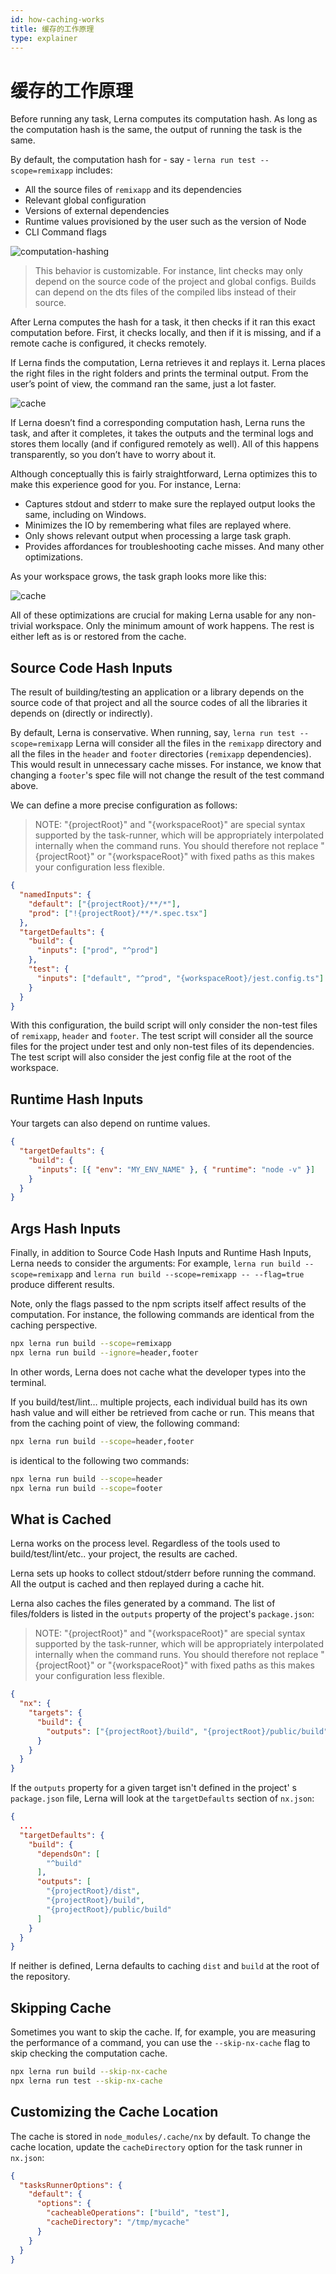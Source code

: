 ```yaml
---
id: how-caching-works
title: 缓存的工作原理
type: explainer
---
```


# 缓存的工作原理

Before running any task, Lerna computes its computation hash. As long as the computation hash is the same, the output of
running the task is the same.

By default, the computation hash for - say - `lerna run test --scope=remixapp` includes:

- All the source files of `remixapp` and its dependencies
- Relevant global configuration
- Versions of external dependencies
- Runtime values provisioned by the user such as the version of Node
- CLI Command flags

<!-- ![computation-hashing](../images/caching/computation-hashing.png) -->

![computation-hashing](../images/caching/lerna-hashing.png)

> This behavior is customizable. For instance, lint checks may only depend on the source code of the project and global
> configs. Builds can depend on the dts files of the compiled libs instead of their source.

After Lerna computes the hash for a task, it then checks if it ran this exact computation before. First, it checks
locally, and then if it is missing, and if a remote cache is configured, it checks remotely.

If Lerna finds the computation, Lerna retrieves it and replays it. Lerna places the right files in the right folders and
prints the terminal output. From the user’s point of view, the command ran the same, just a lot faster.

![cache](../images/caching/cache.png)

If Lerna doesn’t find a corresponding computation hash, Lerna runs the task, and after it completes, it takes the
outputs and the terminal logs and stores them locally (and if configured remotely as well). All of this happens
transparently, so you don’t have to worry about it.

Although conceptually this is fairly straightforward, Lerna optimizes this to make this experience good for you. For
instance, Lerna:

- Captures stdout and stderr to make sure the replayed output looks the same, including on Windows.
- Minimizes the IO by remembering what files are replayed where.
- Only shows relevant output when processing a large task graph.
- Provides affordances for troubleshooting cache misses. And many other optimizations.

As your workspace grows, the task graph looks more like this:

![cache](../images/caching/task-graph-big.png)

All of these optimizations are crucial for making Lerna usable for any non-trivial workspace. Only the minimum amount of
work happens. The rest is either left as is or restored from the cache.

## Source Code Hash Inputs

The result of building/testing an application or a library depends on the source code of that project and all the source
codes of all the libraries it depends on (directly or indirectly).

By default, Lerna is conservative. When running,
say, `lerna run test --scope=remixapp` Lerna will consider all the files in the `remixapp` directory and all the files
in the `header` and `footer` directories (`remixapp` dependencies). This would result in unnecessary cache misses. For
instance, we know that changing a `footer`'s spec file will not change the result of the test command above.

We can define a more precise configuration as follows:

> NOTE: "{projectRoot}" and "{workspaceRoot}" are special syntax supported by the task-runner, which will be appropriately interpolated internally when the command runs. You should therefore not replace "{projectRoot}" or "{workspaceRoot}" with fixed paths as this makes your configuration less flexible.

```json title="nx.json"
{
  "namedInputs": {
    "default": ["{projectRoot}/**/*"],
    "prod": ["!{projectRoot}/**/*.spec.tsx"]
  },
  "targetDefaults": {
    "build": {
      "inputs": ["prod", "^prod"]
    },
    "test": {
      "inputs": ["default", "^prod", "{workspaceRoot}/jest.config.ts"]
    }
  }
}
```

With this configuration, the build script will only consider the non-test files of `remixapp`, `header` and `footer`.
The test script will consider all the source files for the project under test and only non-test files of its
dependencies. The test script will also consider the jest config file at the root of the workspace.

## Runtime Hash Inputs

Your targets can also depend on runtime values.

```json title="nx.json"
{
  "targetDefaults": {
    "build": {
      "inputs": [{ "env": "MY_ENV_NAME" }, { "runtime": "node -v" }]
    }
  }
}
```

## Args Hash Inputs

Finally, in addition to Source Code Hash Inputs and Runtime Hash Inputs, Lerna needs to consider the arguments: For
example, `lerna run build --scope=remixapp` and `lerna run build --scope=remixapp -- --flag=true` produce different
results.

Note, only the flags passed to the npm scripts itself affect results of the computation. For instance, the following
commands are identical from the caching perspective.

```bash
npx lerna run build --scope=remixapp
npx lerna run build --ignore=header,footer
```

In other words, Lerna does not cache what the developer types into the terminal.

If you build/test/lint… multiple projects, each individual build has its own hash value and will either be retrieved
from
cache or run. This means that from the caching point of view, the following command:

```bash
npx lerna run build --scope=header,footer
```

is identical to the following two commands:

```bash
npx lerna run build --scope=header
npx lerna run build --scope=footer
```

## What is Cached

Lerna works on the process level. Regardless of the tools used to build/test/lint/etc.. your project, the results are
cached.

Lerna sets up hooks to collect stdout/stderr before running the command. All the output is cached and then replayed
during a cache hit.

Lerna also caches the files generated by a command. The list of files/folders is listed in the `outputs` property of the
project's `package.json`:

> NOTE: "{projectRoot}" and "{workspaceRoot}" are special syntax supported by the task-runner, which will be appropriately interpolated internally when the command runs. You should therefore not replace "{projectRoot}" or "{workspaceRoot}" with fixed paths as this makes your configuration less flexible.

```json title="E.g. packages/my-project/package.json"
{
  "nx": {
    "targets": {
      "build": {
        "outputs": ["{projectRoot}/build", "{projectRoot}/public/build"]
      }
    }
  }
}
```

If the `outputs` property for a given target isn't defined in the project'
s `package.json` file, Lerna will look at the `targetDefaults` section of `nx.json`:

```json title="nx.json"
{
  ...
  "targetDefaults": {
    "build": {
      "dependsOn": [
        "^build"
      ],
      "outputs": [
        "{projectRoot}/dist",
        "{projectRoot}/build",
        "{projectRoot}/public/build"
      ]
    }
  }
}
```

If neither is defined, Lerna defaults to caching `dist` and `build` at the root of the repository.

## Skipping Cache

Sometimes you want to skip the cache. If, for example, you are measuring the performance of a command, you can use
the `--skip-nx-cache` flag to skip checking the computation cache.

```bash
npx lerna run build --skip-nx-cache
npx lerna run test --skip-nx-cache
```

## Customizing the Cache Location

The cache is stored in `node_modules/.cache/nx` by default. To change the cache location, update the `cacheDirectory`
option for the task runner in `nx.json`:

```json
{
  "tasksRunnerOptions": {
    "default": {
      "options": {
        "cacheableOperations": ["build", "test"],
        "cacheDirectory": "/tmp/mycache"
      }
    }
  }
}
```
